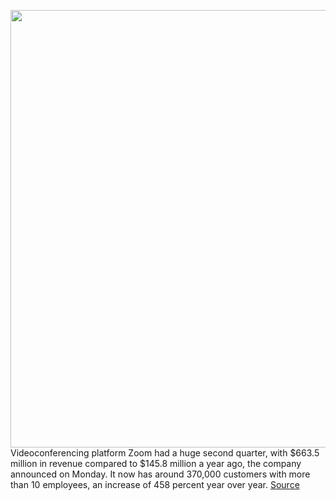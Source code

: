 <img src='https://cdn.vox-cdn.com/thumbor/9tEiOszl3Mo4O8E2CbB0VSzRe6o=/0x0:2040x1360/1200x800/filters:focal(857x517:1183x843)/cdn.vox-cdn.com/uploads/chorus_image/image/67322438/acastro_200331_1777_zoom_0003.0.0.jpg' width='700px' /><br/>
Videoconferencing platform Zoom had a huge second quarter, with $663.5 million in revenue compared to $145.8 million a year ago, the company announced on Monday. It now has around 370,000 customers with more than 10 employees, an increase of 458 percent year over year.
<a href='https://www.theverge.com/2020/8/31/21408902/zoom-2-quarter-earnings-revenue-profit-pandemic'> Source <a/>